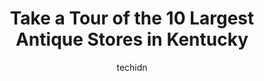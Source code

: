 ---
layout: ampstory
image: https://i0.wp.com/paketmu.com/wp-content/uploads/2023/06/bennies-barn-antique-mall-0-in-kentucky-1686369059.jpeg?resize=640,853
author: techidn
featured: false
description: Explore the diverse Antique Store scene in Kentucky, home to an incredible selection of 10 establishments catering to every taste. Whether youre in search of iconic favorites or undiscovere
title: Take a Tour of the 10 Largest Antique Stores in Kentucky
cover:
   title: Take a Tour of the 10 Largest Antique Stores in Kentucky
   subtitle: RICKPATE
   background: https://paketmu.com/wp-content/uploads/2023/06/bennies-barn-antique-mall-0-in-kentucky-1686369059.jpeg

pages: 
 - layout: thirds
   top: <h1>#1 Fleur De Flea Vintage Market</h1>
   bottom: "<p>This place is huge and theres so many awesome things to check out. The also have an outdoor area with additional vendors and food trucks, and they were putting on a conc</p>"
   background: https://paketmu.com/wp-content/uploads/2023/06/bennies-barn-antique-mall-1-in-kentucky-1686369060.jpeg
   backgroundblur: true
 - layout: thirds
   top: <h1>#2 Antique Mall At Flea Land</h1>
   bottom: "<p>Went here on Memorial Day weekend and hadnt been for about 10 years,and must say we were a little disappointed in the offerings of the booths. We dont feel they have th</p>"
   background: https://paketmu.com/wp-content/uploads/2023/06/bennies-barn-antique-mall-2-in-kentucky-1686369061.jpeg
   cta:
      link: https://paketmu.com/take-a-tour-of-the-10-largest-antique-stores-in-kentucky/
      text: Take a Tour of the 10 Largest Antique Stores in Kentucky
 - layout: thirds
   top: <h1>#3 Twin Lakes Antique Mall</h1>
   bottom: "<p>Many treasures! Some things are way over priced, some are spot on with prices.... you have to search for the special finds with cheaper prices that reasonable. Hint - best</p>"
   background: https://paketmu.com/wp-content/uploads/2023/06/bennies-barn-antique-mall-3-in-kentucky-1686369062.jpeg
   cta:
      link: https://paketmu.com/take-a-tour-of-the-10-largest-antique-stores-in-kentucky/
      text: Take a Tour of the 10 Largest Antique Stores in Kentucky
 - layout: thirds
   top: <h1>#4 Todds Antique Mall</h1>
   bottom: "<p>1305 Paint Lick Rd, Paint Lick, KY 40461, United States</p>"
   background: https://images.unsplash.com/photo-1620421680010-0766ff230392?ixlib=rb-4.0.3&ixid=MnwxMjA3fDB8MHxwaG90by1wYWdlfHx8fGVufDB8fHx8&auto=format&fit=crop&w=640&h=853&q=80
   cta:
      link: https://paketmu.com/take-a-tour-of-the-10-largest-antique-stores-in-kentucky/
      text: Take a Tour of the 10 Largest Antique Stores in Kentucky
 - layout: thirds
   top: <h1>#5 Irish Acres Gallery of Antiques</h1>
   bottom: "<p>4205 Fords Mill Rd, Versailles, KY 40383, United States</p>"
   background: https://images.unsplash.com/photo-1489694553447-4c9339da310d?ixlib=rb-4.0.3&ixid=MnwxMjA3fDB8MHxwaG90by1wYWdlfHx8fGVufDB8fHx8&auto=format&fit=crop&w=640&h=853&q=80
   cta:
      link: https://paketmu.com/take-a-tour-of-the-10-largest-antique-stores-in-kentucky/
      text: Take a Tour of the 10 Largest Antique Stores in Kentucky
 - layout: thirds
   top: <h1>#6 Sugar Babe Antiques & Collectibles</h1>
   bottom: "<p>7511 KY-329, Crestwood, KY 40014, United States</p>"
   background: https://images.unsplash.com/photo-1515405295579-ba7b45403062?ixlib=rb-4.0.3&ixid=MnwxMjA3fDB8MHxwaG90by1wYWdlfHx8fGVufDB8fHx8&auto=format&fit=crop&w=640&h=853&q=80
   cta:
      link: https://paketmu.com/take-a-tour-of-the-10-largest-antique-stores-in-kentucky/
      text: Take a Tour of the 10 Largest Antique Stores in Kentucky
 - layout: thirds
   top: <h1>#7 Something Olde Antique Mall</h1>
   bottom: "<p>437 Chestnut St, Berea, KY 40403, United States</p>"
   background: https://images.unsplash.com/photo-1564951434112-64d74cc2a2d7?ixlib=rb-4.0.3&ixid=MnwxMjA3fDB8MHxwaG90by1wYWdlfHx8fGVufDB8fHx8&auto=format&fit=crop&w=640&h=853&q=80
   cta:
      link: https://paketmu.com/take-a-tour-of-the-10-largest-antique-stores-in-kentucky/
      text: Take a Tour of the 10 Largest Antique Stores in Kentucky
 - layout: thirds
   middle: Continue reading...
   background: https://images.unsplash.com/photo-1618005182384-a83a8bd57fbe?ixlib=rb-4.0.3&ixid=MnwxMjA3fDB8MHxwaG90by1wYWdlfHx8fGVufDB8fHx8&auto=format&fit=crop&w=640&h=853&q=80
   cta:
      link: https://paketmu.com/take-a-tour-of-the-10-largest-antique-stores-in-kentucky/
      text: Take a Tour of the 10 Largest Antique Stores in Kentucky
      
---